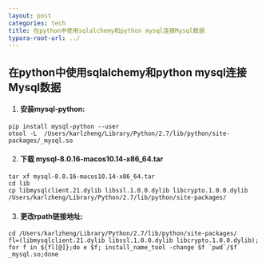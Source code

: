 ```yaml
---
layout: post
categories: tech
title: 在python中使用sqlalchemy和python mysql连接Mysql数据
typora-root-url: ../
---
```

## 在python中使用sqlalchemy和python mysql连接Mysql数据

1. #### 安装mysql-python:
```shell
pip install mysql-python --user
otool -L  /Users/karlzheng/Library/Python/2.7/lib/python/site-packages/_mysql.so
```
2. #### 下载 mysql-8.0.16-macos10.14-x86_64.tar 
```shell
tar xf mysql-8.0.16-macos10.14-x86_64.tar 
cd lib
cp libmysqlclient.21.dylib libssl.1.0.0.dylib libcrypto.1.0.0.dylib /Users/karlzheng/Library/Python/2.7/lib/python/site-packages/
```
3. #### 更改rpath链接地址:
```shell
cd /Users/karlzheng/Library/Python/2.7/lib/python/site-packages/
fl=(libmysqlclient.21.dylib libssl.1.0.0.dylib libcrypto.1.0.0.dylib); for f in ${fl[@]};do e $f; install_name_tool -change $f `pwd`/$f _mysql.so;done
```